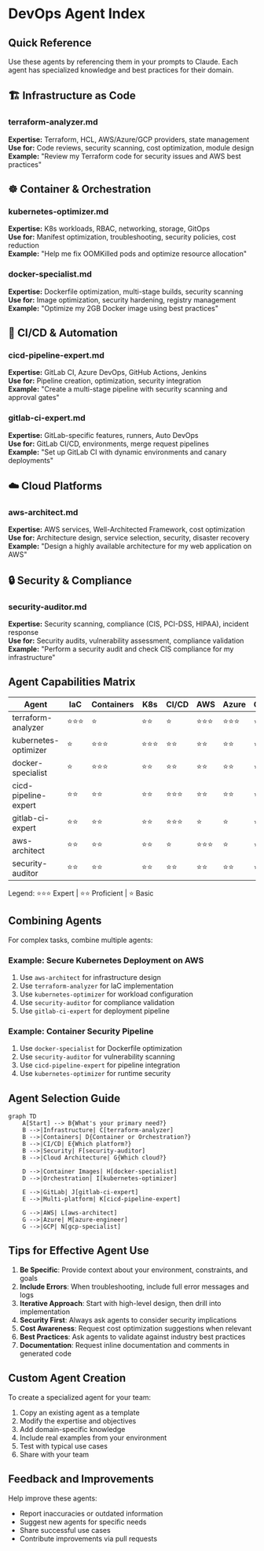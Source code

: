 # DevOps Agent Index

## Quick Reference

Use these agents by referencing them in your prompts to Claude. Each agent has specialized knowledge and best practices for their domain.

## 🏗️ Infrastructure as Code

### terraform-analyzer.md
**Expertise:** Terraform, HCL, AWS/Azure/GCP providers, state management  
**Use for:** Code reviews, security scanning, cost optimization, module design  
**Example:** "Review my Terraform code for security issues and AWS best practices"

## ☸️ Container & Orchestration

### kubernetes-optimizer.md
**Expertise:** K8s workloads, RBAC, networking, storage, GitOps  
**Use for:** Manifest optimization, troubleshooting, security policies, cost reduction  
**Example:** "Help me fix OOMKilled pods and optimize resource allocation"

### docker-specialist.md
**Expertise:** Dockerfile optimization, multi-stage builds, security scanning  
**Use for:** Image optimization, security hardening, registry management  
**Example:** "Optimize my 2GB Docker image using best practices"

## 🚀 CI/CD & Automation

### cicd-pipeline-expert.md
**Expertise:** GitLab CI, Azure DevOps, GitHub Actions, Jenkins  
**Use for:** Pipeline creation, optimization, security integration  
**Example:** "Create a multi-stage pipeline with security scanning and approval gates"

### gitlab-ci-expert.md
**Expertise:** GitLab-specific features, runners, Auto DevOps  
**Use for:** GitLab CI/CD, environments, merge request pipelines  
**Example:** "Set up GitLab CI with dynamic environments and canary deployments"

## ☁️ Cloud Platforms

### aws-architect.md
**Expertise:** AWS services, Well-Architected Framework, cost optimization  
**Use for:** Architecture design, service selection, security, disaster recovery  
**Example:** "Design a highly available architecture for my web application on AWS"

## 🔒 Security & Compliance

### security-auditor.md
**Expertise:** Security scanning, compliance (CIS, PCI-DSS, HIPAA), incident response  
**Use for:** Security audits, vulnerability assessment, compliance validation  
**Example:** "Perform a security audit and check CIS compliance for my infrastructure"

## Agent Capabilities Matrix

| Agent | IaC | Containers | K8s | CI/CD | AWS | Azure | GCP | Security | Monitoring |
|-------|-----|-----------|-----|-------|-----|-------|-----|----------|------------|
| terraform-analyzer | ⭐⭐⭐ | ⭐ | ⭐⭐ | ⭐ | ⭐⭐⭐ | ⭐⭐⭐ | ⭐⭐⭐ | ⭐⭐⭐ | ⭐ |
| kubernetes-optimizer | ⭐ | ⭐⭐⭐ | ⭐⭐⭐ | ⭐⭐ | ⭐⭐ | ⭐⭐ | ⭐⭐ | ⭐⭐⭐ | ⭐⭐⭐ |
| docker-specialist | ⭐ | ⭐⭐⭐ | ⭐⭐ | ⭐⭐ | ⭐⭐ | ⭐⭐ | ⭐⭐ | ⭐⭐⭐ | ⭐ |
| cicd-pipeline-expert | ⭐⭐ | ⭐⭐ | ⭐⭐ | ⭐⭐⭐ | ⭐⭐ | ⭐⭐ | ⭐⭐ | ⭐⭐ | ⭐⭐ |
| gitlab-ci-expert | ⭐⭐ | ⭐⭐ | ⭐⭐ | ⭐⭐⭐ | ⭐ | ⭐ | ⭐ | ⭐⭐ | ⭐⭐ |
| aws-architect | ⭐⭐ | ⭐⭐ | ⭐⭐ | ⭐ | ⭐⭐⭐ | ⭐ | ⭐ | ⭐⭐⭐ | ⭐⭐ |
| security-auditor | ⭐⭐ | ⭐⭐ | ⭐⭐ | ⭐⭐ | ⭐⭐ | ⭐⭐ | ⭐⭐ | ⭐⭐⭐ | ⭐⭐ |

Legend: ⭐⭐⭐ Expert | ⭐⭐ Proficient | ⭐ Basic

## Combining Agents

For complex tasks, combine multiple agents:

### Example: Secure Kubernetes Deployment on AWS
1. Use `aws-architect` for infrastructure design
2. Use `terraform-analyzer` for IaC implementation
3. Use `kubernetes-optimizer` for workload configuration
4. Use `security-auditor` for compliance validation
5. Use `gitlab-ci-expert` for deployment pipeline

### Example: Container Security Pipeline
1. Use `docker-specialist` for Dockerfile optimization
2. Use `security-auditor` for vulnerability scanning
3. Use `cicd-pipeline-expert` for pipeline integration
4. Use `kubernetes-optimizer` for runtime security

## Agent Selection Guide

```mermaid
graph TD
    A[Start] --> B{What's your primary need?}
    B -->|Infrastructure| C[terraform-analyzer]
    B -->|Containers| D{Container or Orchestration?}
    B -->|CI/CD| E{Which platform?}
    B -->|Security| F[security-auditor]
    B -->|Cloud Architecture| G{Which cloud?}
    
    D -->|Container Images| H[docker-specialist]
    D -->|Orchestration| I[kubernetes-optimizer]
    
    E -->|GitLab| J[gitlab-ci-expert]
    E -->|Multi-platform| K[cicd-pipeline-expert]
    
    G -->|AWS| L[aws-architect]
    G -->|Azure| M[azure-engineer]
    G -->|GCP| N[gcp-specialist]
```

## Tips for Effective Agent Use

1. **Be Specific**: Provide context about your environment, constraints, and goals
2. **Include Errors**: When troubleshooting, include full error messages and logs
3. **Iterative Approach**: Start with high-level design, then drill into implementation
4. **Security First**: Always ask agents to consider security implications
5. **Cost Awareness**: Request cost optimization suggestions when relevant
6. **Best Practices**: Ask agents to validate against industry best practices
7. **Documentation**: Request inline documentation and comments in generated code

## Custom Agent Creation

To create a specialized agent for your team:

1. Copy an existing agent as a template
2. Modify the expertise and objectives
3. Add domain-specific knowledge
4. Include real examples from your environment
5. Test with typical use cases
6. Share with your team

## Feedback and Improvements

Help improve these agents:
- Report inaccuracies or outdated information
- Suggest new agents for specific needs
- Share successful use cases
- Contribute improvements via pull requests